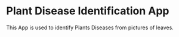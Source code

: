 # Plant Disease Identification App
This App is used to identify Plants Diseases from pictures of leaves.
